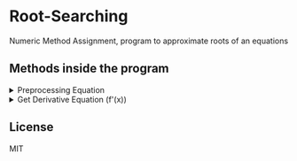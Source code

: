 # Root-Searching
Numeric Method Assignment, program to approximate roots of an equations

## Methods inside the program
<details><summary>Preprocessing Equation</summary>
<p>

#### Parsing the equation

This function read equation input and turn them into equation data
```python
def getInputEquation(equation):
    mEq = equation
    ops = ['^','-','+','*','/']
    seq = []
    cp = 0
    i = 0
    while i < len(mEq):
        if mEq[i] in ops:
            if i == 0:
                seq.append(mEq[i])
            else:
                seq.append(mEq[cp:i])
                seq.append(mEq[i])

            cp = i+1

        i += 1
    
    seq.append(mEq[cp:len(mEq)])
    seq.append('end')

    eq_data = []
    operation = {
        'coef': 0,
        'exp': 0,
        'const': 0,
        'base': ''
    }

    var_names = 'abcdefghijklmnopqrstuvwxyz'
    i = 0
    while i < len(seq):

        if seq[i] in ['-','+','end'] and i > 0:
            if operation['base'] == '':
                operation['const'] = operation['coef']
                operation['coef'] = 0

            eq_data.append(operation)
            operation = {
                    'coef': 0,
                    'exp': 0,
                    'const': 0,
                    'base': ''
            }

        if seq[i] in var_names:
            operation['base'] = seq[i]
            operation['exp'] = 1
            operation['coef'] = 1
        

        elif seq[i] == '-':

            if seq[i+1] in var_names:
                operation['base'] = seq[i+1]
                operation['exp'] = 1
                operation['coef'] = -1
            else:
                operation['coef'] = -int(seq[i+1])
            i += 1

        elif seq[i] == '+':

            if seq[i+1] in var_names:
                operation['base'] = seq[i+1]
                operation['exp'] = 1
                operation['coef'] = 1
            else:
                operation['coef'] = int(seq[i+1])
            i += 1

        elif seq[i] == '*':

            if seq[i+1] in var_names:
                operation['base'] = seq[i+1]
                operation['exp'] = 1
            else:
                operation['coef'] *= int(seq[i+1])
            i += 1

        elif seq[i] == '/':

            if seq[i+1] in var_names:
                operation['base'] = seq[i+1]
                operation['exp'] = -1
            else:
                operation['coef'] /= int(seq[i+1])
            i += 1

        elif seq[i] == '^':
            if seq[i-1] in var_names:
                operation['exp'] = int(seq[i+1])
            else:
                if operation['coef'] < 0:
                    operation['coef'] = -1*(operation['coef']**int(seq[i+1]))
                else:
                    operation['coef'] **=int(seq[i+1])
            i += 1

        elif seq[i] != 'end':
            operation['coef'] = int(seq[i])

        i += 1

        

    return eq_data
```

</p>
</details>

<details><summary>Get Derivative Equation (f'(x))</summary>
<p>
  
#### Find f'(x)
This function get derivative of the equation, the derivative will be used later to count the gradient (m) in y = mx + c

  The input arguments is the equation data which obtained in the preprocessing equation
  
```python
  def getDerivativeEquation(eq_data):

    derivative_eq_data = []
    i = 0
    while i < len(eq_data):

        coef = eq_data[i]['coef']
        exp = eq_data[i]['exp']
        const = eq_data[i]['const']
        base = eq_data[i]['base']

        remove = False

        if exp == 1:
            const = coef
            exp = 0 
            coef = 0
            base = ''
        elif const != 0:
            remove = True
        else:
            coef = coef*exp
            exp -= 1
            

        if remove == False:
            operation = {
                'coef': coef,
                'exp': exp,
                'const': const,
                'base': base
            }
            derivative_eq_data.append(operation)

        
        i += 1

    return derivative_eq_data
```
</p>
</details>






## License
MIT

 
